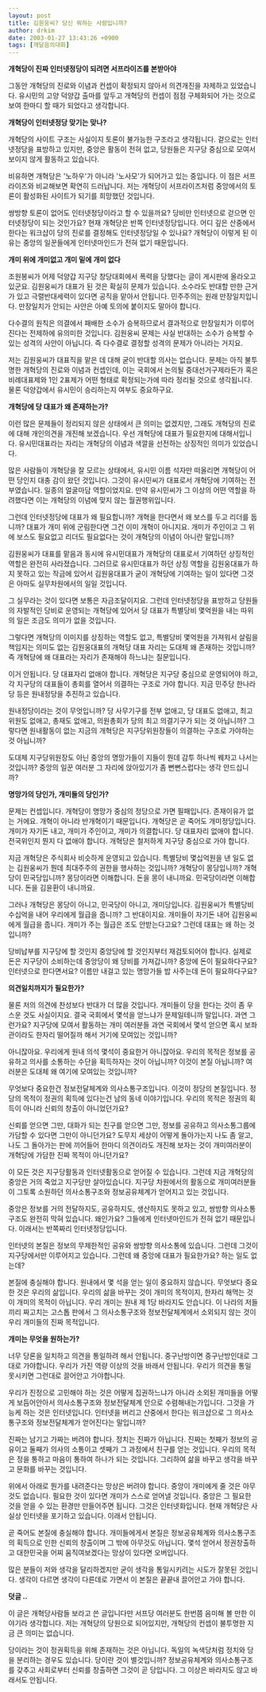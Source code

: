 ```yaml
---
layout: post
title: 김원웅씨? 당신 뭐하는 사람입니까?
author: drkim
date: 2003-01-27 13:43:26 +0900
tags: [깨달음의대화]
---
```

**개혁당이 진짜 인터넷정당이 되려면 서프라이즈를 본받아야**

그동안 개혁당의 진로와 이념과 컨셉이 확정되지 않아서 의견개진을 자제하고 있었습니다. 유시민의 고양 덕양갑 출마를 앞두고 개혁당의 컨셉이 점점 구체화되어 가는 것으로 보여 한마디 할 때가 되었다고 생각합니다. 

**개혁당이 인터넷정당 맞기는 맞나?**

개혁당의 사이트 구조는 사실이지 토론이 불가능한 구조라고 생각됩니다. 겉으로는 인터넷정당을 표방하고 있지만, 중앙은 활동이 전혀 없고, 당원들은 지구당 중심으로 모여서 보이지 않게 활동하고 있습니다. 

비유하면 개혁당은 '노하우'가 아니라 '노사모'가 되어가고 있는 중입니다. 이 점은 서프라이즈와 비교해보면 확연히 드러납니다. 저는 개혁당이 서프라이즈처럼 중앙에서의 토론이 활성화된 사이트가 되기를 희망했던 것입니다. 

쌍방향 토론이 없어도 인터넷정당이라고 할 수 있을까요? 당비만 인터넷으로 걷으면 인터넷정당이 되는 것인가요? 현재 개혁당은 반쪽 인터넷정당입니다. 어디 깊은 산중에서 한다는 워크샵이 당의 진로를 결정해도 인터넷정당일 수 있나요? 개혁당이 이렇게 된 이유는 중앙의 일꾼들에게 인터넷마인드가 전혀 없기 때문입니다. 

**개미 위에 개미없고 개미 밑에 개미 없다**

조원봉씨가 어제 덕양갑 지구당 창당대회에서 폭력을 당했다는 글이 게시판에 올라오고 있군요. 김원웅씨가 대표가 된 것은 확실히 문제가 있습니다. 소수라도 반대할 만한 근거가 있고 극렬반대세력이 있다면 공직을 맡아서 안됩니다. 민주주의는 원래 만장일치입니다. 만장일치가 안되는 사안은 아예 토의에 붙이지도 말아야 합니다. 

다수결의 원칙은 의결에서 패배한 소수가 승복하므로서 결과적으로 만장일치가 이루어진다는 전제하에 유의미한 것입니다. 김원웅씨 문제는 사실 반대하는 소수가 승복할 수 있는 성격의 사안이 아닙니다. 즉 다수결로 결정할 성격의 문제가 아니라는 거지요.

저는 김원웅씨가 대표직을 맡은 데 대해 굳이 반대할 의사는 없습니다. 문제는 아직 불투명한 개혁당의 진로와 이념과 컨셉인데, 이는 국회에서 논의될 중대선거구제라든가 혹은 비례대표제와 1인 2표제가 어떤 형태로 확정되는가에 따라 정리될 것으로 생각됩니다. 물론 덕양갑에서 유시민이 승리하는지 여부도 중요하구요. 

**개혁당에 당 대표가 왜 존재하는가?**

이런 많은 문제들이 정리되지 않은 상태에서 큰 의미는 없겠지만, 그래도 개혁당의 진로에 대해 개인의견을 개진해 보겠습니다. 우선 개혁당에 대표가 필요한지에 대해서입니다. 유시민대표라는 자리는 개혁당의 이념과 색깔을 선전하는 상징적인 의미가 있었습니다. 

많은 사람들이 개혁당을 잘 모르는 상태에서, 유시민 이름 석자만 떠올리면 개혁당이 어떤 당인지 대충 감이 왔던 것입니다. 그것이 유시민씨가 대표로서 개혁당에 기여하는 전부였습니다. 일종의 얼굴마담 역할이었지요. 만약 유시민씨가 그 이상의 어떤 역할을 하려했다면 이는 개혁당의 이념에 맞지 않는 월권행위입니다. 

그런데 인터넷정당에 대표가 왜 필요합니까? 개혁을 한다면서 왜 보스를 두고 리더를 둡니까? 대표가 개미 위에 군림한다면 그건 이미 개혁이 아니지요. 개미가 주인이고 그 위에 보스도 필요없고 리더도 필요없다는 것이 개혁당의 이념이 아니란 말입니까? 

김원웅씨가 대표를 맡음과 동시에 유시민대표가 개혁당의 대표로서 기여하던 상징적인 역할은 완전히 사라졌습니다. 그러므로 유시민대표가 하던 상징 역할을 김원웅대표가 하지 못하고 있는 작금에 있어서 김원웅대표가 굳이 개혁당에 기여하는 일이 있다면 그것은 아마도 실무차원에서의 일일 것입니다. 

그 실무라는 것이 있다면 보통은 자금조달이지요. 그런데 인터넷정당을 표방하고 당원들의 자발적인 당비로 운영되는 개혁당에 있어서 당 대표가 특별당비 몇억원을 내는 따위의 일은 조금도 의미가 없을 것입니다. 

그렇다면 개혁당의 이미지를 상징하는 역할도 없고, 특별당비 몇억원을 가져워서 살림을 책임지는 의미도 없는 김원웅대표의 개혁당 대표 자리는 도대체 왜 존재하는 것입니까? 즉 개혁당에 왜 대표라는 자리가 존재해야 하느냐는 질문입니다. 

이거 안됩니다. 당 대표자리 없애야 합니다. 개혁당은 지구당 중심으로 운영되어야 하고, 각 지구당의 대표들이 총회를 열어서 의결하는 구조로 가야 합니다. 지금 민주당 한나라당 등은 원내정당을 추진하고 있습니다. 

원내정당이라는 것이 무엇입니까? 당 사무기구를 전부 없애고, 당 대표도 없애고, 최고위원도 없애고, 총재도 없애고, 의원총회가 당의 최고 의결기구가 되는 것 아닙니까? 그렇다면 원내활동이 없는 지금의 개혁당은 지구당위원장들이 의결하는 구조로 가야하는 것 아닙니까? 

도대체 지구당위원장도 아닌 중앙의 명망가들이 지들이 뭔데 감투 하나씩 꿰차고 나서는 것입니까? 중앙의 일꾼 여러분 그 자리에 앉아있기가 좀 뻔뻔스럽다는 생각 안드십니까?

**명망가의 당인가, 개미들의 당인가?**

문제는 컨셉입니다. 개혁당이 명망가 중심의 정당으로 가면 필패입니다. 존재이유가 없는 거에요. 개혁이 아니라 반개혁이기 때문입니다. 개혁당은 곧 죽어도 개미정당입니다. 개미가 자기돈 내고, 개미가 주인이고, 개미가 의결합니다. 당 대표자리 없애야 합니다. 전국위인지 뭔지 다 없애야 합니다. 개혁당은 철저하게 지구당 중심으로 가야 합니다. 

지금 개혁당은 주식회사 비슷하게 운영되고 있습니다. 특별당비 몇십억원을 낸 일도 없는 김원웅씨가 뭔데 최대주주의 권한을 행사하는 것입니까? 개혁당이 몽당입니까? 개혁당이 민국당입니까? 몽당이라면 이해합니다. 돈을 몽이 내니까요. 민국당이라면 이해합니다. 돈을 김윤환이 내니까요. 

그러나 개혁당은 몽당이 아니고, 민국당이 아니고, 개미당입니다. 김원웅씨가 특별당비 수십억을 내어 우리에게 월급을 줍니까? 그 반대이지요. 개미들이 자기돈 내어 김원웅씨에게 월급을 줍니다. 개미가 주는 월급은 조도 안받는다고요? 그런데 대표는 왜 하는 것입니까?

당비납부를 지구당에 할 것인지 중앙당에 할 것인지부터 재검토되어야 합니다. 실제로 돈은 지구당이 소비하는데 중앙당이 왜 당비를 가져갑니까? 중앙에 돈이 필요하다구요? 인터넷으로 한다면서요? 이름만 내걸고 있는 명망가들 밥 사주는데 돈이 필요하다구요? 

**의견일치까지가 필요한가?**

물론 저의 의견에 찬성보다 반대가 더 많을 것입니다. 개미들이 당을 한다는 것이 좀 우스운 것도 사실이지요. 결국 국회에서 몇석을 얻느냐가 문제일테니까 말입니다. 과연 그런가요? 지구당에 모여서 활동하는 개미 여러분들 과연 국회에서 몇석 얻으면 혹시 보좌관이라도 한자리 떨어질까 해서 거기에 모여있는 것입니까? 

아니잖아요. 우리에게 원내 의석 몇석이 중요한거 아니잖아요. 우리의 목적은 정보를 공유하고 의사를 소통하는 수단을 획득하자는 것이 아닙니까? 이것이 본질 아닙니까? 여러분은 도대체 왜 여기에 모여있는 것입니까?

무엇보다 중요한건 정보전달체계와 의사소통구조입니다. 이것이 정당의 본질입니다. 정당의 목적이 정권의 획득에 있다는건 남의 동네 이야기입니다. 우리의 목적은 정권의 획득이 아니라 신뢰의 창출이 아니었던가요? 

신뢰를 얻으면 그만, 대화가 되는 친구를 얻으면 그만, 정보를 공유하고 의사소통그룹에 가담할 수 있다면 그만이 아니던가요? 도무지 세상이 어떻게 돌아가는지 나도 좀 알고, 나도 그 돌아가는 판에 끼어들어 한마디 의견이라도 개진해 보자는 것이 개미여러분이 개혁당에 가담한 진짜 목적이 아니던가요?

이 모든 것은 지구당활동과 인터넷활동으로 얻어질 수 있습니다. 그런데 지금 개혁당의 중앙은 거의 죽었고 지구당만 살아있습니다. 지구당 차원에서의 활동으로 개미여러분들이 그토록 소원하던 의사소통구조와 정보공유체계가 얻어지고 있는 것입니다. 

중앙은 정보를 거의 전달하지도, 공유하지도, 생산하지도 못하고 있고, 쌍방향 의사소통구조도 완전히 막혀 있습니다. 왜인가요? 그들에게 인터넷마인드가 전혀 없기 때문입니다. 이래서는 반쪽짜리 인터넷정당입니다.

인터넷의 본질은 정보의 무제한적인 공유와 쌍방향 의사소통에 있습니다. 그런데 그것이 지구당에서만 이루어지고 있습니다. 그런데 왜 중앙에 대표가 필요한가요? 하는 일도 없는데?

본질에 충실해야 합니다. 원내에서 몇 석을 얻는 일이 중요하지 않습니다. 무엇보다 중요한 것은 우리의 삶입니다. 우리의 삶을 바꾸는 것이 개미의 목적이지, 한자리 해먹는 것이 개미의 목적이 아닙니다. 우리 개미는 원내 제 1당 바라지도 안습니다. 이 나라의 저들끼리 짜고치는 고스톱 판에서 그 의사소통구조와 정보전달체계에서 소외되지 않는 것이 우리 개미들의 진짜 목적입니다. 

**개미는 무엇을 원하는가?**

너무 당론을 일치하고 의견을 통일하려 해서 안됩니다. 중구난방이면 중구난방인대로 그대로 가야합니다. 우리가 가진 역량 이상의 것을 바래서 안됩니다. 우리가 의견을 통일 못시키면 그런대로 끌어안고 가야합니다. 

우리가 진정으로 고민해야 하는 것은 어떻게 집권하느냐가 아니라 소외된 개미들을 어떻게 보듬어안아서 의사소통구조와 정보전달체계 안으로 수렴해내는가입니다. 그것을 가능케 하는 것은 인터넷입니다. 인터넷을 버리고 산중에서 한다는 워크샵으로 그 의사소통구조와 정보전달체계가 얻어진다는 말입니까? 

진짜는 남기고 가짜는 버려야 합니다. 정치는 진짜가 아닙니다. 진짜는 첫째가 정보의 공유이고 둘째가 의사의 소통이고 셋째가 그 과정에서 친구를 얻는 것입니다. 우리의 목적은 정을 통하고 마음이 통하여 하나가 되는 것입니다. 그리하여 삶을 바꾸고 생각을 바꾸고 문화를 바꾸는 것입니다. 

위에서 아래로 뭔가를 내려준다는 망상은 버려야 합니다. 중앙이 개미에게 줄 것은 아무것도 없습니다. 필요한 것이 있다면 개미가 스스로 얻어낼 것입니다. 중앙은 그 필요한 것을 얻을 수 있는 환경만 만들어주면 됩니다. 그것은 인터넷화입니다. 현재 개혁당은 사실상 인터넷을 포기하고 있습니다. 이래서 안됩니다. 

곧 죽어도 본질에 충실해야 합니다. 개미들에게서 본질은 정보공유체계와 의사소통구조의 획득으로 인한 신뢰의 창출이며 그 밖에 아무것도 아닙니다. 몇석 얻어서 정권창출하고 대한민국을 어찌 움직여보겠다는 망상이 있다면 오버입니다. 

많은 분들이 저와 생각을 달리하겠지만 굳이 생각을 통일시키려는 시도가 잘못된 것입니다. 생각이 다르면 생각이 다른데로 가면서 이 본질은 끝끝내 끌어안고 가야 합니다. 

**덧글 ..**

이 글은 개혁당사람들 보라고 쓴 글입니다만 서프당 여러분도 한번쯤 음미해 볼 만한 이야기라 생각합니다. 저는 개혁당의 당원으로 되어있지만, 개혁당의 컨셉이 불투명한 지금 큰 의미는 없습니다. 

당이라는 것이 정권획득을 위해 존재하는 것은 아닙니다. 독일의 녹색당처럼 정치와 당을 분리하는 경우도 있습니다. 당이란 것이 별것입니까? 정보공유체계와 의사소통구조를 갖추고 사회로부터 신뢰를 창출하면 그것이 곧 당입니다. 그 이상은 바라지도 않고 바래서도 안됩니다.